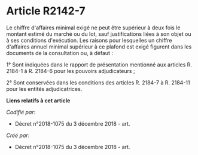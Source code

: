 # Article R2142-7

Le chiffre d'affaires minimal exigé ne peut être supérieur à deux fois le montant estimé du marché ou du lot, sauf
justifications liées à son objet ou à ses conditions d'exécution. Les raisons pour lesquelles un chiffre d'affaires annuel
minimal supérieur à ce plafond est exigé figurent dans les documents de la consultation ou, à défaut :

1° Sont indiquées dans le rapport de présentation mentionné aux articles R. 2184-1 à R. 2184-6 pour les pouvoirs
adjudicateurs ;

2° Sont conservées dans les conditions des articles R. 2184-7 à R. 2184-11 pour les entités adjudicatrices.

**Liens relatifs à cet article**

_Codifié par_:

  - Décret n°2018-1075 du 3 décembre 2018 - art.

_Créé par_:

  - Décret n°2018-1075 du 3 décembre 2018 - art.
